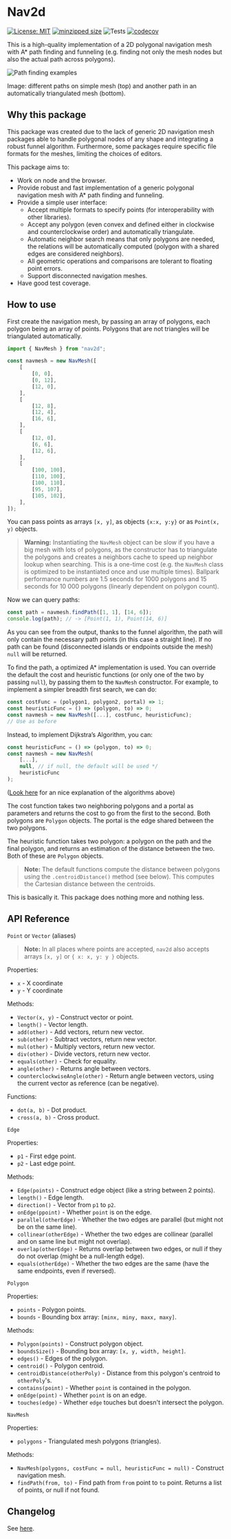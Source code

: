 # Nav2d

[![License: MIT](https://img.shields.io/badge/License-MIT-green.svg)](https://opensource.org/licenses/MIT)
[![minzipped size](https://badgen.net/bundlephobia/minzip/nav2d)](https://bundlephobia.com/result?p=nav2d)
![Tests](https://github.com/frapa/nav2d/workflows/Tests/badge.svg)
[![codecov](https://codecov.io/gh/frapa/nav2d/branch/master/graph/badge.svg)](https://codecov.io/gh/frapa/nav2d)

This is a high-quality implementation of a 2D polygonal navigation mesh with A\* path finding
and funneling (e.g. finding not only the mesh nodes but also the actual path across polygons).

![Path finding examples](docs/images/paths.png)

Image: different paths on simple mesh (top) and another path in an automatically triangulated
mesh (bottom).

## Why this package

This package was created due to the lack of generic 2D navigation mesh packages
able to handle polygonal nodes of any shape and integrating a robust funnel algorithm.
Furthermore, some packages require specific file formats for the meshes,
limiting the choices of editors.

This package aims to:

-   Work on node and the browser.
-   Provide robust and fast implementation of a generic polygonal navigation mesh with
    A\* path finding and funneling.
-   Provide a simple user interface:
    -   Accept multiple formats to specify points (for interoperability with other libraries).
    -   Accept any polygon (even convex and defined either in clockwise and counterclockwise
        order) and automatically triangulate.
    -   Automatic neighbor search means that only polygons are needed,
        the relations will be automatically computed (polygon with a shared edges
        are considered neighbors).
    -   All geometric operations and comparisons are tolerant to floating point errors.
    -   Support disconnected navigation meshes.
-   Have good test coverage.

## How to use

First create the navigation mesh, by passing an array of polygons,
each polygon being an array of points.
Polygons that are not triangles will be triangulated automatically.

```javascript
import { NavMesh } from "nav2d";

const navmesh = new NavMesh([
    [
        [0, 0],
        [0, 12],
        [12, 0],
    ],
    [
        [12, 8],
        [12, 4],
        [16, 6],
    ],
    [
        [12, 0],
        [6, 6],
        [12, 6],
    ],
    [
        [100, 100],
        [110, 100],
        [100, 110],
        [95, 107],
        [105, 102],
    ],
]);
```

You can pass points as arrays `[x, y]`, as objects `{x:x, y:y}` or
as `Point(x, y)` objects.

> **Warning:** Instantiating the `NavMesh` object can be slow if you have a big mesh with lots
> of polygons, as the constructor has to triangulate the polygons and creates
> a neighbors cache to speed up neighbor lookup when searching. This is a one-time
> cost (e.g. the `NavMesh` class is optimized to be instantiated once and use multiple
> times). Ballpark performance numbers are 1.5 seconds for 1000 polygons and 15 seconds for
> 10 000 polygons (linearly dependent on polygon count).

Now we can query paths:

```javascript
const path = navmesh.findPath([1, 1], [14, 6]);
console.log(path); // -> [Point(1, 1), Point(14, 6)]
```

As you can see from the output, thanks to the funnel algorithm, the path will only
contain the necessary path points (in this case a straight line). If no path can be
found (disconnected islands or endpoints outside the mesh) `null` will be returned.

To find the path, a optimized A\* implementation is used. You can override the default
the cost and heuristic functions (or only one of the two by passing `null`), by passing them to the
`NavMesh` constructor. For example, to implement a simpler breadth first search, we can do:

```javascript
const costFunc = (polygon1, polygon2, portal) => 1;
const heuristicFunc = () => (polygon, to) => 0;
const navmesh = new NavMesh([...], costFunc, heuristicFunc);
// Use as before
```

Instead, to implement Dijkstra’s Algorithm, you can:

```javascript
const heuristicFunc = () => (polygon, to) => 0;
const navmesh = new NavMesh(
    [...],
    null, // if null, the default will be used */
    heuristicFunc
);
```

([Look here](https://www.redblobgames.com/pathfinding/a-star/introduction.html)
for an nice explanation of the algorithms above)

The cost function takes two neighboring polygons and a portal as parameters and
returns the cost to go from the first to the second. Both polygons are `Polygon` objects.
The portal is the edge shared between the two polygons.

The heuristic function takes two polygon: a polygon on the path and the final polygon,
and returns an estimation of the distance between the two. Both of these are `Polygon` objects.

> **Note:** The default functions compute the distance between polygons using the
> `.centroidDistance()` method (see below). This computes the Cartesian distance
> between the centroids.

This is basically it. This package does nothing more and nothing less.

## API Reference

`Point` or `Vector` (aliases)

> **Note:** In all places where points are accepted, `nav2d` also accepts
> arrays `[x, y]` or `{ x: x, y: y }` objects.

Properties:

-   `x` - X coordinate
-   `y` - Y coordinate

Methods:

-   `Vector(x, y)` - Construct vector or point.
-   `length()` - Vector length.
-   `add(other)` - Add vectors, return new vector.
-   `sub(other)` - Subtract vectors, return new vector.
-   `mul(other)` - Multiply vectors, return new vector.
-   `div(other)` - Divide vectors, return new vector.
-   `equals(other)` - Check for equality.
-   `angle(other)` - Returns angle between vectors.
-   `counterclockwiseAngle(other)` - Return angle between vectors,
    using the current vector as reference (can be negative).

Functions:

-   `dot(a, b)` - Dot product.
-   `cross(a, b)` - Cross product.

`Edge`

Properties:

-   `p1` - First edge point.
-   `p2` - Last edge point.

Methods:

-   `Edge(points)` - Construct edge object (like a string between 2 points).
-   `length()` - Edge length.
-   `direction()` - Vector from `p1` to `p2`.
-   `onEdge(ppoint)` - Whether `point` is on the edge.
-   `parallel(otherEdge)` - Whether the two edges are parallel (but might not be on the same line).
-   `collinear(otherEdge)` - Whether the two edges are collinear (parallel and on same line but might not overlap).
-   `overlap(otherEdge)` - Returns overlap between two edges, or null if they do not overlap (might be a null-length edge).
-   `equals(otherEdge)` - Whether the two edges are the same (have the same endpoints, even if reversed).

`Polygon`

Properties:

-   `points` - Polygon points.
-   `bounds` - Bounding box array: `[minx, miny, maxx, maxy]`.

Methods:

-   `Polygon(points)` - Construct polygon object.
-   `boundsSize()` - Bounding box array: `[x, y, width, height]`.
-   `edges()` - Edges of the polygon.
-   `centroid()` - Polygon centroid.
-   `centroidDistance(otherPoly)` - Distance from this polygon's centroid to `otherPoly`'s.
-   `contains(point)` - Whether `point` is contained in the polygon.
-   `onEdge(point)` - Whether `point` is on an edge.
-   `touches(edge)` - Whether `edge` touches but doesn't intersect the polygon.

`NavMesh`

Properties:

-   `polygons` - Triangulated mesh polygons (triangles).

Methods:

-   `NavMesh(polygons, costFunc = null, heuristicFunc = null)` - Construct navigation mesh.
-   `findPath(from, to)` - Find path from `from` point to `to` point. Returns a list of points, or null if not found.

## Changelog

See [here](./CHANGELOG.md).
